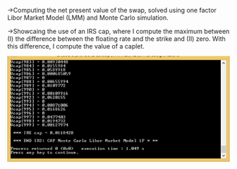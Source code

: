 ->Computing the net present value of the swap, solved using one factor Libor Market Model (LMM) and Monte Carlo simulation.

->Showcaing the use of an IRS cap, where I compute the maximum between (I) the difference between the floating rate
and the strike and (II) zero. With this difference, I compute the value of a caplet.

![alt text](https://github.com/Chetank99/QuantFinance/blob/master/Interest%20Rate%20Derivatives/IR2_screenshot.png)
